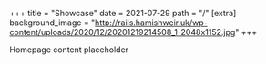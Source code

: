 +++
title = "Showcase"
date = 2021-07-29
path = "/"
[extra]
background_image = "http://rails.hamishweir.uk/wp-content/uploads/2020/12/20201219214508_1-2048x1152.jpg"
+++

Homepage content placeholder
